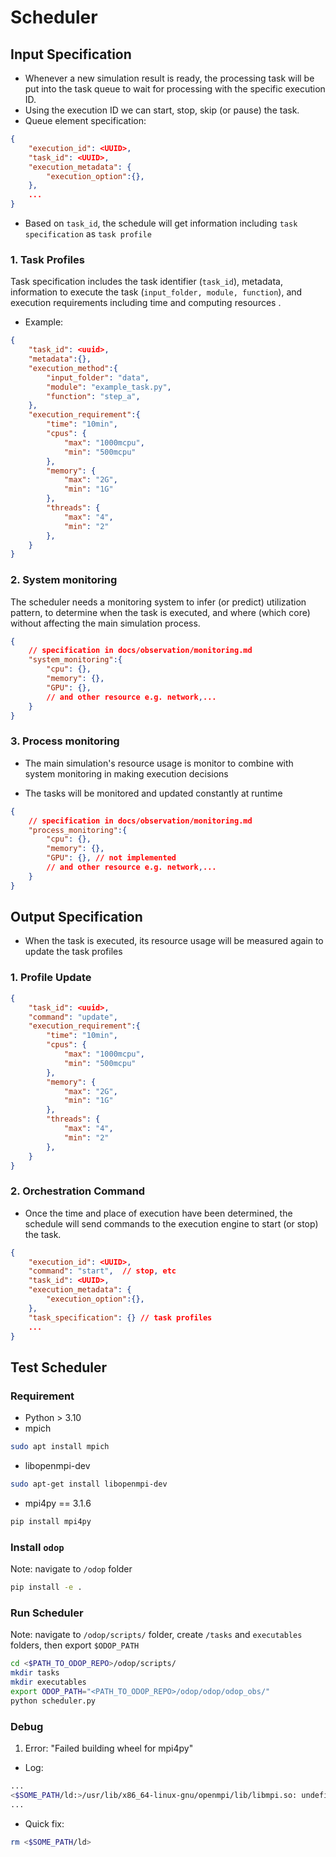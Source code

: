 
# Scheduler

## Input Specification
- Whenever a new simulation result is ready, the processing task will be put into the task queue to wait for processing with the specific execution ID.
- Using the execution ID we can start, stop, skip (or pause) the task.
- Queue element specification:

```json
{
    "execution_id": <UUID>,
    "task_id": <UUID>,
    "execution_metadata": {
        "execution_option":{},
    },
    ...
}
```
- Based on ``task_id``, the schedule will get information including ``task specification`` as ``task profile``
### 1. Task Profiles
Task specification includes the task identifier (``task_id``), metadata, information to execute the task (``input_folder, module, function``), and execution requirements including time and computing resources .
- Example:
```json
{
    "task_id": <uuid>,
    "metadata":{},
    "execution_method":{
        "input_folder": "data",
        "module": "example_task.py",
        "function": "step_a",
    },
    "execution_requirement":{
        "time": "10min",
        "cpus": {
            "max": "1000mcpu",
            "min": "500mcpu"
        },
        "memory": {
            "max": "2G",
            "min": "1G"
        },
        "threads": {
            "max": "4",
            "min": "2"
        },
    }
}
```
### 2. System monitoring
The scheduler needs a monitoring system to infer (or predict) utilization pattern, to determine when the task is executed, and where (which core) without affecting the main simulation process.
```json
{
    // specification in docs/observation/monitoring.md
    "system_monitoring":{
        "cpu": {}, 
        "memory": {},
        "GPU": {},
        // and other resource e.g. network,...
    }
}
```
### 3. Process monitoring
- The main simulation's resource usage is monitor to combine with system monitoring in making execution decisions

- The tasks will be monitored and updated constantly at runtime


```json
{
    // specification in docs/observation/monitoring.md
    "process_monitoring":{
        "cpu": {}, 
        "memory": {},
        "GPU": {}, // not implemented
        // and other resource e.g. network,...
    }
}
```

## Output Specification
- When the task is executed, its resource usage will be measured again to update the task profiles
### 1. Profile Update
```json
{
    "task_id": <uuid>,
    "command": "update",
    "execution_requirement":{
        "time": "10min",
        "cpus": {
            "max": "1000mcpu",
            "min": "500mcpu"
        },
        "memory": {
            "max": "2G",
            "min": "1G"
        },
        "threads": {
            "max": "4",
            "min": "2"
        },
    }
}
```

### 2. Orchestration Command
- Once the time and place of execution have been determined, the schedule will send commands to the execution engine to start (or stop) the task.
```json
{
    "execution_id": <UUID>,
    "command": "start",  // stop, etc
    "task_id": <UUID>,
    "execution_metadata": {
        "execution_option":{},
    },
    "task_specification": {} // task profiles
    ...
}
```

## Test Scheduler

### Requirement
- Python > 3.10
- mpich
```bash
sudo apt install mpich
```
- libopenmpi-dev
```bash
sudo apt-get install libopenmpi-dev
```
- mpi4py == 3.1.6
```bash
pip install mpi4py
```

### Install `odop`
Note: navigate to `/odop` folder
```bash
pip install -e .
```
### Run Scheduler
Note: navigate to `/odop/scripts/` folder, create `/tasks` and `executables` folders, then export `$ODOP_PATH`

```bash
cd <$PATH_TO_ODOP_REPO>/odop/scripts/
mkdir tasks
mkdir executables
export ODOP_PATH="<PATH_TO_ODOP_REPO>/odop/odop/odop_obs/" 
python scheduler.py
```

### Debug
1. Error: "Failed building wheel for mpi4py"
- Log:
```bash
...
<$SOME_PATH/ld:>/usr/lib/x86_64-linux-gnu/openmpi/lib/libmpi.so: undefined reference to 'opal_list_t_class'
...
```
- Quick fix:
```bash
rm <$SOME_PATH/ld>
```